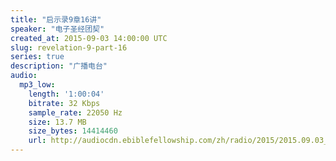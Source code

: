 ```yaml
---
title: "启示录9章16讲"
speaker: "电子圣经团契"
created_at: 2015-09-03 14:00:00 UTC
slug: revelation-9-part-16
series: true
description: "广播电台"
audio:
  mp3_low:
    length: '1:00:04'
    bitrate: 32 Kbps
    sample_rate: 22050 Hz
    size: 13.7 MB
    size_bytes: 14414460
    url: http://audiocdn.ebiblefellowship.com/zh/radio/2015/2015.09.03_EBF_-_Revelation_9_Part_16.mp3
---
```

